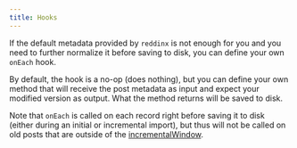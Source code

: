 ```yaml
---
title: Hooks
---
```


If the default metadata provided by `reddinx` is not enough for you and you need
to further normalize it before saving to disk, you can define your own `onEach`
hook.

By default, the hook is a no-op (does nothing), but you can define your own
method that will receive the post metadata as input and expect your modified
version as output. What the method returns will be saved to disk.

Note that `onEach` is called on each record right before saving it to disk
(either during an initial or incremental import), but thus will not be called on
old posts that are outside of the [incrementalWindow](/options).

